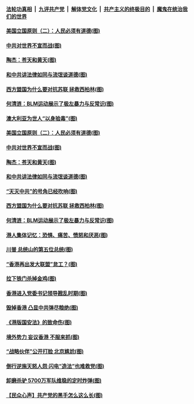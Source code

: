 

####  [法轮功真相](../../../../basic/blob/master/README.md?t=07070831) &nbsp;|&nbsp; [九评共产党](../../../../9ping.md/blob/master/README.md?t=07070831) &nbsp;|&nbsp; [解体党文化](../../../../jtdwh.md/blob/master/README.md?t=07070831)  &nbsp;|&nbsp; [共产主义的终极目的](../../../../gczydzjmd.md/blob/master/README.md?t=07070831) &nbsp;|&nbsp; [魔鬼在统治我们的世界](../../../../mgztzwmdsj.md/blob/master/README.md?t=07070831) 

#### [美国立国原则（二）：人民必须有道德(图)](../pages/p4/938881.md?t=07070831) 

#### [中共对世界不宣而战(图)](../pages/p4/938776.md?t=07070831) 

#### [陶杰：苍天和黄天(图)](../pages/p4/938772.md?t=07070831) 

#### [和中共讲法律如同与流氓谈道德(图)](../pages/p4/938769.md?t=07070831) 

#### [西方盟国为什么要对抗苏联 拯救西柏林(图)](../pages/p4/938774.md?t=07070831) 

#### [何清涟：BLM运动展示了极左暴力与反常识(图)](../pages/p4/938770.md?t=07070831) 

#### [澳大利亚为世人“以身验毒”(图)](../pages/p4/938894.md?t=07070831) 

#### [美国立国原则（二）：人民必须有道德(图)](../pages/p4/938881.md?t=07070831) 

#### [中共对世界不宣而战(图)](../pages/p4/938776.md?t=07070831) 

#### [陶杰：苍天和黄天(图)](../pages/p4/938772.md?t=07070831) 

#### [和中共讲法律如同与流氓谈道德(图)](../pages/p4/938769.md?t=07070831) 

#### [“天灭中共”的号角已经吹响(图)](../pages/p4/938768.md?t=07070831) 

#### [西方盟国为什么要对抗苏联 拯救西柏林(图)](../pages/p4/938774.md?t=07070831) 

#### [何清涟：BLM运动展示了极左暴力与反常识(图)](../pages/p4/938770.md?t=07070831) 

#### [港人集体记忆：恐惧、痛苦、愤怒和厌恶(图)](../pages/p4/938710.md?t=07070831) 

#### [川普 总统山的第五位总统(图)](../pages/p4/938647.md?t=07070831) 

#### [“香港再出发大联盟”怠工？(图)](../pages/p4/938701.md?t=07070831) 

#### [拉下铁门杀掉金鸡(图)](../pages/p4/938671.md?t=07070831) 

#### [香港进入党委书记领导戡乱时期(图)](../pages/p4/938667.md?t=07070831) 

#### [毁掉香港 凸显中共弹尽粮绝(图)](../pages/p4/938674.md?t=07070831) 

#### [《港版国安法》的致命伤(图)](../pages/p4/938700.md?t=07070831) 

#### [境外势力 妄议香港 不服来抓(图)](../pages/p4/938616.md?t=07070831) 

#### [“战略伙伴”公开打脸 北京尴尬(图)](../pages/p4/938610.md?t=07070831) 

#### [倒行逆施天怒人怨 闪电“造法”也难救党(图)](../pages/p4/938609.md?t=07070831) 

#### [卸磨杀驴 5700万军队维稳的定时炸弹(图)](../pages/p4/938607.md?t=07070831) 

#### [【民众心声】共产党的黑手怎么这么长(图)](../pages/p4/938456.md?t=07070831) 


